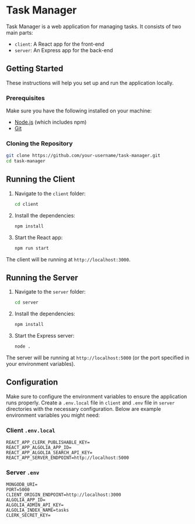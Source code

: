 # Task Manager

Task Manager is a web application for managing tasks. It consists of two main parts:
- `client`: A React app for the front-end
- `server`: An Express app for the back-end

## Getting Started

These instructions will help you set up and run the application locally.

### Prerequisites

Make sure you have the following installed on your machine:
- [Node.js](https://nodejs.org/) (which includes npm)
- [Git](https://git-scm.com/)

### Cloning the Repository

```bash
git clone https://github.com/your-username/task-manager.git
cd task-manager
```

## Running the Client

1. Navigate to the `client` folder:
    ```bash
    cd client
    ```

2. Install the dependencies:
    ```bash
    npm install
    ```

3. Start the React app:
    ```bash
    npm run start
    ```

The client will be running at `http://localhost:3000`.

## Running the Server

1. Navigate to the `server` folder:
    ```bash
    cd server
    ```

2. Install the dependencies:
    ```bash
    npm install
    ```

3. Start the Express server:
    ```bash
    node .
    ```

The server will be running at `http://localhost:5000` (or the port specified in your environment variables).

## Configuration

Make sure to configure the environment variables to ensure the application runs properly. Create a `.env.local` file in `client` and `.env` file in  `server` directories with the necessary configuration. Below are example environment variables you might need:

### Client `.env.local`

```plaintext
REACT_APP_CLERK_PUBLISHABLE_KEY=
REACT_APP_ALGOLIA_APP_ID=
REACT_APP_ALGOLIA_SEARCH_API_KEY=
REACT_APP_SERVER_ENDPOINT=http://localhost:5000
```

### Server `.env`

```plaintext
MONGODB_URI=
PORT=5000
CLIENT_ORIGIN_ENDPOINT=http://localhost:3000
ALGOLIA_APP_ID=
ALGOLIA_ADMIN_API_KEY=
ALGOLIA_INDEX_NAME=tasks
CLERK_SECRET_KEY=
```